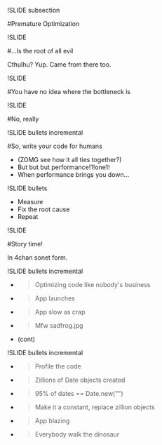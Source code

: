 !SLIDE subsection

#Premature Optimization

!SLIDE

#...Is the root of all evil

Cthulhu? Yup. Came from there too.

!SLIDE

#You have no idea where the bottleneck is

!SLIDE

#No, really

!SLIDE bullets incremental

#So, write your code for humans

* (ZOMG see how it all ties together?)
* But but but performance!1!one1!
* When performance brings you down...

!SLIDE bullets

* Measure
* Fix the root cause
* Repeat

!SLIDE

#Story time!

In 4chan sonet form.

!SLIDE bullets incremental

* >Optimizing code like nobody's business
* >App launches
* >App slow as crap
* >Mfw sadfrog.jpg
* (cont)

!SLIDE bullets incremental

* >Profile the code
* >Zillions of Date objects created
* >95% of dates == Date.new("")
* >Make it a constant, replace zillion objects
* >App blazing
* >Everybody walk the dinosaur
